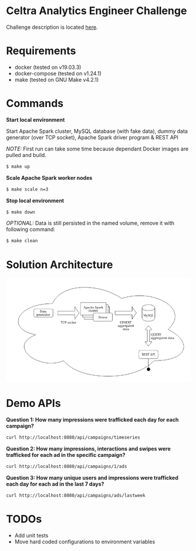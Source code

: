 # Celtra Analytics Engineer Challenge
Challenge description is located [here](https://gist.github.com/anzebrvar/6b137727997c1e20bcd67c92666cbafd).

# Requirements
- docker (tested on v19.03.3)
- docker-compose (tested on v1.24.1)
- make (tested on GNU Make v4.2.1)

# Commands
**Start local environment**

Start Apache Spark cluster, MySQL database (with fake data), dummy data generator (over TCP socket), Apache Spark driver program & REST API

*NOTE:* First run can take some time because dependant Docker images are pulled and build.
```bash
$ make up
```

**Scale Apache Spark worker nodes**

```bash
$ make scale n=3 
```

**Stop local environment**

```bash
$ make down
``` 

*OPTIONAL:* Data is still persisted in the named volume, remove it with following command:
```bash
$ make clean
``` 

# Solution Architecture
![arhitecture.drawop.png](resources/arhitecture.drawio.png)

# Demo APIs

**Question 1: How many impressions were trafficked each day for each campaign?**

```bash
curl http://localhost:8080/api/campaigns/timeseries
```

**Question 2: How many impressions, interactions and swipes were trafficked for each ad in the specific campaign?**

```bash
curl http://localhost:8080/api/campaigns/1/ads
```

**Question 3: How many unique users and impressions were trafficked each day for each ad in the last 7 days?**

```bash
curl http://localhost:8080/api/campaigns/ads/lastweek
```

# TODOs
- Add unit tests
- Move hard coded configurations to environment variables